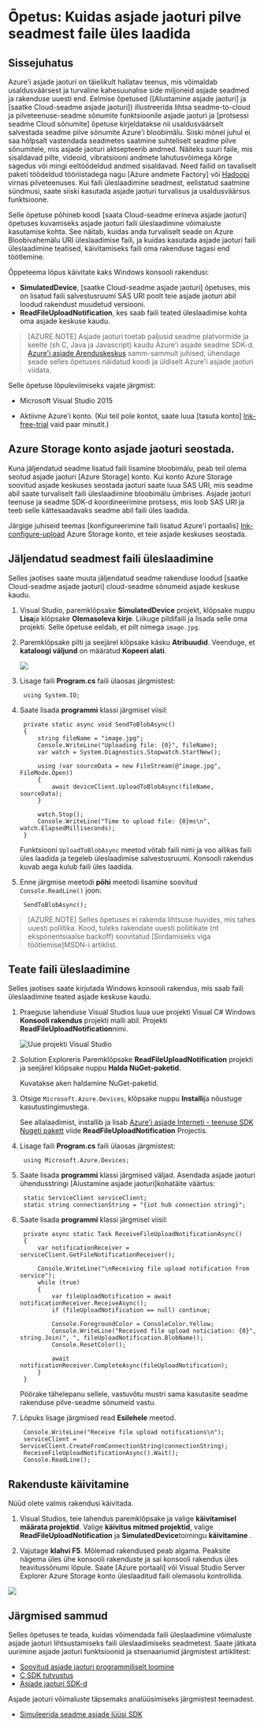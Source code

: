 <properties
    pageTitle="Asjade jaoturi abil seadmest faile üles laadida | Microsoft Azure'i"
    description="Järgige selles õppetükis saate teada, kuidas Azure'i asjade jaoturi abil C# seadmest faile üles laadida."
    services="iot-hub"
    documentationCenter=".net"
    authors="fsautomata"
    manager="timlt"
    editor=""/>

<tags
     ms.service="iot-hub"
     ms.devlang="dotnet"
     ms.topic="article"
     ms.tgt_pltfrm="na"
     ms.workload="na"
     ms.date="06/21/2016"
     ms.author="elioda"/>

# <a name="tutorial-how-to-upload-files-from-devices-to-the-cloud-with-iot-hub"></a>Õpetus: Kuidas asjade jaoturi pilve seadmest faile üles laadida

## <a name="introduction"></a>Sissejuhatus

Azure'i asjade jaoturi on täielikult hallatav teenus, mis võimaldab usaldusväärsest ja turvaline kahesuunalise side miljoneid asjade seadmed ja rakenduse uuesti end. Eelmise õpetused ([Alustamine asjade jaoturi] ja [saatke Cloud-seadme asjade jaoturi]) illustreerida lihtsa seadme-to-cloud ja pilveteenuse-seadme sõnumite funktsioonile asjade jaoturi ja [protsessi seadme Cloud sõnumite] õpetuse kirjeldatakse nii usaldusväärselt salvestada seadme pilve sõnumite Azure'i bloobimälu. Siiski mõnel juhul ei saa hõlpsalt vastendada seadmetes saatmine suhteliselt seadme pilve sõnumitele, mis asjade jaoturi aktsepteerib andmed. Näiteks suuri faile, mis sisaldavad pilte, videoid, vibratsiooni andmete lahutusvõimega kõrge sagedus või mingi eeltöödeldud andmed sisaldavad. Need failid on tavaliselt paketi töödeldud tööriistadega nagu [Azure andmete Factory] või [Hadoopi] virnas pilveteenuses. Kui faili üleslaadimine seadmest, eelistatud saatmine sündmusi, saate siiski kasutada asjade jaoturi turvalisus ja usaldusväärsus funktsioone.

Selle õpetuse põhineb koodi [saata Cloud-seadme erineva asjade jaoturi] õpetuses kuvamiseks asjade jaoturi faili üleslaadimine võimaluste kasutamise kohta. See näitab, kuidas anda turvaliselt seade on Azure Bloobivahemälu URI üleslaadimise faili, ja kuidas kasutada asjade jaoturi faili üleslaadimine teatised, käivitamiseks faili oma rakenduse tagasi end töötlemine.

Õppeteema lõpus käivitate kaks Windows konsooli rakendusi:

* **SimulatedDevice**, [saatke Cloud-seadme asjade jaoturi] õpetuses, mis on lisatud faili salvestusruumi SAS URI poolt teie asjade jaoturi abil loodud rakendust muudetud versiooni.
* **ReadFileUploadNotification**, kes saab faili teated üleslaadimise kohta oma asjade keskuse kaudu.

> [AZURE.NOTE] Asjade jaoturi toetab paljusid seadme platvormide ja keelte (sh C, Java ja Javascript) kaudu Azure'i asjade seadme SDK-d. [Azure'i asjade Arenduskeskus] samm-sammult juhised, ühendage seade selles õpetuses näidatud koodi ja üldiselt Azure'i asjade jaoturi viidata.

Selle õpetuse lõpuleviimiseks vajate järgmist:

+ Microsoft Visual Studio 2015

+ Aktiivne Azure'i konto. (Kui teil pole kontot, saate luua [tasuta konto] [ lnk-free-trial] vaid paar minutit.)

## <a name="associate-an-azure-storage-account-to-iot-hub"></a>Azure Storage konto asjade jaoturi seostada.

Kuna jäljendatud seadme lisatud faili lisamine bloobimälu, peab teil olema seotud asjade jaoturi [Azure Storage] konto. Kui konto Azure Storage soovitud asjade keskuses seostada jaoturi saate luua SAS URI, mis seadme abil saate turvaliselt faili üleslaadimine bloobimälu ümbrises. Asjade jaoturi teenuse ja seadme SDK-d koordineerimine protsess, mis loob SAS URI ja teeb selle kättesaadavaks seadme abil faili üles laadida.

Järgige juhiseid teemas [konfigureerimine faili lisatud Azure'i portaalis] [ lnk-configure-upload] Azure Storage konto, et teie asjade keskuses seostada.

## <a name="upload-a-file-from-a-simulated-device"></a>Jäljendatud seadmest faili üleslaadimine

Selles jaotises saate muuta jäljendatud seadme rakenduse loodud [saatke Cloud-seadme asjade jaoturi] cloud-seadme sõnumeid asjade keskuse kaudu.

1. Visual Studio, paremklõpsake **SimulatedDevice** projekt, klõpsake nuppu **Lisa**ja klõpsake **Olemasoleva kirje**. Liikuge pildifaili ja lisada selle oma projekti. Selle õpetuse eeldab, et pilt nimega `image.jpg`.

2. Paremklõpsake pilti ja seejärel klõpsake käsku **Atribuudid**. Veenduge, et **kataloogi väljund** on määratud **Kopeeri alati**.

    ![][1]

3. Lisage faili **Program.cs** faili ülaosas järgmistest:

        using System.IO;

4. Saate lisada **programmi** klassi järgmisel viisil:
         
        private static async void SendToBlobAsync()
        {
            string fileName = "image.jpg";
            Console.WriteLine("Uploading file: {0}", fileName);
            var watch = System.Diagnostics.Stopwatch.StartNew();

            using (var sourceData = new FileStream(@"image.jpg", FileMode.Open))
            {
                await deviceClient.UploadToBlobAsync(fileName, sourceData);
            }

            watch.Stop();
            Console.WriteLine("Time to upload file: {0}ms\n", watch.ElapsedMilliseconds);
        }

    Funktsiooni `UploadToBlobAsync` meetod võtab faili nimi ja voo allikas faili üles laadida ja tegeleb üleslaadimise salvestusruumi. Konsooli rakendus kuvab aega kulub faili üles laadida.

5. Enne järgmise meetodi **põhi** meetodi lisamine soovitud `Console.ReadLine()` joon:

        SendToBlobAsync();

> [AZURE.NOTE] Selles õpetuses ei rakenda lihtsuse huvides, mis tahes uuesti poliitika. Kood, tuleks rakendate uuesti poliitikate (nt eksponentsiaalse backoff) soovitatud [Siirdamiseks viga töötlemise]MSDN-i artiklist.

## <a name="receive-a-file-upload-notification"></a>Teate faili üleslaadimine

Selles jaotises saate kirjutada Windows konsooli rakendus, mis saab faili üleslaadimine teated asjade keskuse kaudu.

1. Praeguse lahenduse Visual Studios luua uue projekti Visual C# Windows **Konsooli rakendus** projekti malli abil. Projekti **ReadFileUploadNotification**nimi.

    ![Uue projekti Visual Studio][2]

2. Solution Exploreris Paremklõpsake **ReadFileUploadNotification** projekti ja seejärel klõpsake nuppu **Halda NuGet-paketid**.

    Kuvatakse aken haldamine NuGet-paketid.

2. Otsige `Microsoft.Azure.Devices`, klõpsake nuppu **Installi**ja nõustuge kasutustingimustega. 

    See allalaadimist, installib ja lisab [Azure'i asjade Interneti - teenuse SDK Nugeti pakett] viide **ReadFileUploadNotification** Projectis.

3. Lisage faili **Program.cs** faili ülaosas järgmistest:

        using Microsoft.Azure.Devices;

4. Saate lisada **programmi** klassi järgmised väljad. Asendada asjade jaoturi ühendusstringi [Alustamine asjade jaoturi]kohatäite väärtus:

        static ServiceClient serviceClient;
        static string connectionString = "{iot hub connection string}";
        
5. Saate lisada **programmi** klassi järgmisel viisil:
   
        private async static Task ReceiveFileUploadNotificationAsync()
        {
            var notificationReceiver = serviceClient.GetFileNotificationReceiver();

            Console.WriteLine("\nReceiving file upload notification from service");
            while (true)
            {
                var fileUploadNotification = await notificationReceiver.ReceiveAsync();
                if (fileUploadNotification == null) continue;

                Console.ForegroundColor = ConsoleColor.Yellow;
                Console.WriteLine("Received file upload noticiation: {0}", string.Join(", ", fileUploadNotification.BlobName));
                Console.ResetColor();

                await notificationReceiver.CompleteAsync(fileUploadNotification);
            }
        }

    Pöörake tähelepanu sellele, vastuvõtu mustri sama kasutasite seadme rakenduse pilve-seadme sõnumeid vastu.

6. Lõpuks lisage järgmised read **Esilehele** meetod.

        Console.WriteLine("Receive file upload notifications\n");
        serviceClient = ServiceClient.CreateFromConnectionString(connectionString);
        ReceiveFileUploadNotificationAsync().Wait();
        Console.ReadLine();

## <a name="run-the-applications"></a>Rakenduste käivitamine

Nüüd olete valmis rakendusi käivitada.

1. Visual Studios, teie lahendus paremklõpsake ja valige **käivitamisel määrata projektid**. Valige **käivitus mitmed projektid**, valige **ReadFileUploadNotification** ja **SimulatedDevice**toimingu **käivitamine** .

2. Vajutage **klahvi F5**. Mõlemad rakendused peab algama. Peaksite nägema üles ühe konsooli rakenduste ja sai konsooli rakendus üles teavitussõnumi lõpule. Saate [Azure portaali] või Visual Studio Server Explorer Azure Storage konto üleslaaditud faili olemasolu kontrollida.

  ![][50]


## <a name="next-steps"></a>Järgmised sammud

Selles õpetuses te teada, kuidas võimendada faili üleslaadimine võimaluste asjade jaoturi lihtsustamiseks faili üleslaadimiseks seadmetest. Saate jätkata uurimine asjade jaoturi funktsioonid ja stsenaariumid järgmistest artiklitest:

- [Soovitud asjade jaoturi programmiliselt loomine][lnk-create-hub]
- [C SDK tutvustus][lnk-c-sdk]
- [Asjade jaoturi SDK-d][lnk-sdks]

Asjade jaoturi võimaluste täpsemaks analüüsimiseks järgmistest teemadest.

- [Simuleerida seadme asjade lüüsi SDK][lnk-gateway]

<!-- Images. -->

[50]: ./media/iot-hub-csharp-csharp-file-upload/run-apps1.png
[1]: ./media/iot-hub-csharp-csharp-file-upload/image-properties.png
[2]: ./media/iot-hub-csharp-csharp-file-upload/create-identity-csharp1.png

<!-- Links -->

[Azure'i portaal]: https://portal.azure.com/

[Azure'i andmed Factory]: https://azure.microsoft.com/documentation/services/data-factory/
[Hadoopi]: https://azure.microsoft.com/documentation/services/hdinsight/

[Saatke asjade jaoturi Cloud-seade]: iot-hub-csharp-csharp-c2d.md
[Protsess seadme pilve sõnumid]: iot-hub-csharp-csharp-process-d2c.md
[Asjade jaoturi kasutamise alustamine]: iot-hub-csharp-csharp-getstarted.md
[Azure'i asjade Arenduskeskus]: http://www.azure.com/develop/iot

[Siirdamiseks viga töötlemine]: https://msdn.microsoft.com/library/hh680901(v=pandp.50).aspx
[Azure'i salvestusruum]: ../storage/storage-create-storage-account.md#create-a-storage-account
[lnk-configure-upload]: iot-hub-configure-file-upload.md
[Azure'i asjade Interneti - teenuse SDK Nugeti pakett]: https://www.nuget.org/packages/Microsoft.Azure.Devices/
[lnk-free-trial]: http://azure.microsoft.com/pricing/free-trial/

[lnk-create-hub]: iot-hub-rm-template-powershell.md
[lnk-c-sdk]: iot-hub-device-sdk-c-intro.md
[lnk-sdks]: iot-hub-devguide-sdks.md

[lnk-gateway]: iot-hub-linux-gateway-sdk-simulated-device.md


